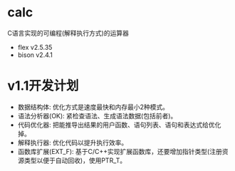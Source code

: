 # calc
C语言实现的可编程(解释执行方式)的运算器
  * flex v2.5.35
  * bison v2.4.1

# v1.1开发计划
  * 数据结构体: 优化方式是速度最快和内存最小2种模式。
  * 语法分析器(OK): 紧检查语法、生成语法数据(包括前者)。
  * 代码优化器: 把能推导出结果的用户函数、语句列表、语句和表达式给优化掉。
  * 解释执行器: 优化代码以提升执行效率。
  * 函数库扩展(EXT\_F): 基于C/C++实现扩展函数库，还要增加指针类型(注册资源类型以便于自动回收)，使用PTR_T。

